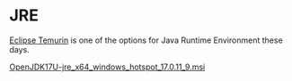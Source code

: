 # JRE

[Eclipse Temurin](https://adoptium.net/temurin/releases/) is one of the options for Java Runtime Environment these days.

[OpenJDK17U-jre_x64_windows_hotspot_17.0.11_9.msi](https://github.com/adoptium/temurin17-binaries/releases/download/jdk-17.0.11%2B9/OpenJDK17U-jre_x86-32_windows_hotspot_17.0.11_9.msi)
